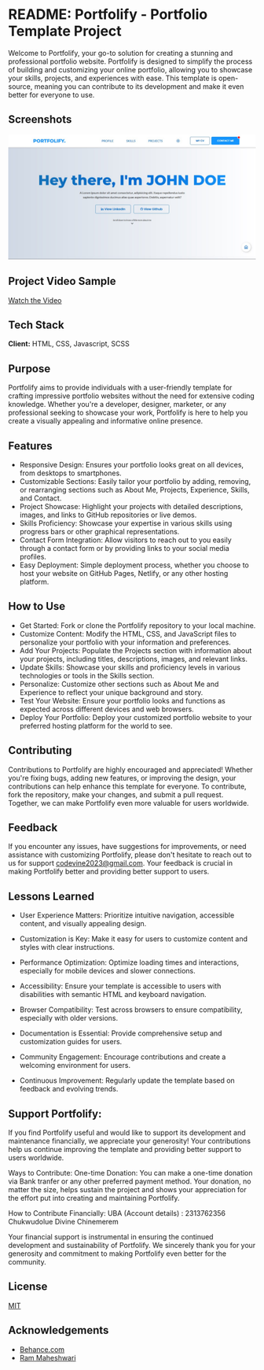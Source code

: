 
# README: Portfolify - Portfolio Template Project

Welcome to Portfolify, your go-to solution for creating a stunning and professional portfolio website. Portfolify is designed to simplify the process of building and customizing your online portfolio, allowing you to showcase your skills, projects, and experiences with ease. This template is open-source, meaning you can contribute to its development and make it even better for everyone to use.


## Screenshots

![App Screenshot](IMAGES/portfolify.jpg)


## Project Video Sample

[Watch the Video](IMAGES/20240717_105806.mp4)



## Tech Stack

**Client:** HTML, CSS, Javascript, SCSS




## Purpose

Portfolify aims to provide individuals with a user-friendly template for crafting impressive portfolio websites without the need for extensive coding knowledge. Whether you're a developer, designer, marketer, or any professional seeking to showcase your work, Portfolify is here to help you create a visually appealing and informative online presence.
## Features

- Responsive Design: Ensures your portfolio looks great on all devices, from desktops to smartphones.
- Customizable Sections: Easily tailor your portfolio by adding, removing, or rearranging sections such as About Me, Projects, Experience, Skills, and Contact.
- Project Showcase: Highlight your projects with detailed descriptions, images, and links to GitHub repositories or live demos.
- Skills Proficiency: Showcase your expertise in various skills using progress bars or other graphical representations.
- Contact Form Integration: Allow visitors to reach out to you easily through a contact form or by providing links to your social media profiles.
- Easy Deployment: Simple deployment process, whether you choose to host your website on GitHub Pages, Netlify, or any other hosting platform.


## How to Use

- Get Started: Fork or clone the Portfolify repository to your local machine.
- Customize Content: Modify the HTML, CSS, and JavaScript files to personalize your portfolio with your information and preferences.
- Add Your Projects: Populate the Projects section with information about your projects, including titles, descriptions, images, and relevant links.
- Update Skills: Showcase your skills and proficiency levels in various technologies or tools in the Skills section.
- Personalize: Customize other sections such as About Me and Experience to reflect your unique background and story.
- Test Your Website: Ensure your portfolio looks and functions as expected across different devices and web browsers.
- Deploy Your Portfolio: Deploy your customized portfolio website to your preferred hosting platform for the world to see.
## Contributing

Contributions to Portfolify are highly encouraged and appreciated! Whether you're fixing bugs, adding new features, or improving the design, your contributions can help enhance this template for everyone. To contribute, fork the repository, make your changes, and submit a pull request. Together, we can make Portfolify even more valuable for users worldwide.



## Feedback

If you encounter any issues, have suggestions for improvements, or need assistance with customizing Portfolify, please don't hesitate to  reach out to us for support codevine2023@gmail.com. Your feedback is crucial in making Portfolify better and providing better support to users.


## Lessons Learned

- User Experience Matters: Prioritize intuitive navigation, accessible content, and visually appealing design.

- Customization is Key: Make it easy for users to customize content and styles with clear instructions.

- Performance Optimization: Optimize loading times and interactions, especially for mobile devices and slower connections.

- Accessibility: Ensure your template is accessible to users with disabilities with semantic HTML and keyboard navigation.

- Browser Compatibility: Test across browsers to ensure compatibility, especially with older versions.

- Documentation is Essential: Provide comprehensive setup and customization guides for users.

- Community Engagement: Encourage contributions and create a welcoming environment for users.

- Continuous Improvement: Regularly update the template based on feedback and evolving trends.


## Support Portfolify:
If you find Portfolify useful and would like to support its development and maintenance financially, we appreciate your generosity! Your contributions help us continue improving the template and providing better support to users worldwide.

Ways to Contribute:
One-time Donation: You can make a one-time donation via Bank tranfer or any other preferred payment method. Your donation, no matter the size, helps sustain the project and shows your appreciation for the effort put into creating and maintaining Portfolify.


How to Contribute Financially:
UBA (Account details) : 2313762356 Chukwudolue Divine Chinemerem 

Your financial support is instrumental in ensuring the continued development and sustainability of Portfolify. We sincerely thank you for your generosity and commitment to making Portfolify even better for the community.


## License

[MIT](https://choosealicense.com/licenses/mit/)


## Acknowledgements

 - [Behance.com](https://www.behance.com)
 - [Ram Maheshwari](https://www.rammaheshwari.com)